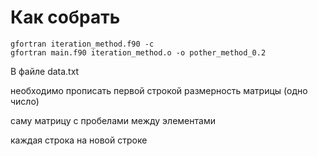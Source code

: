 # Как собрать
```
gfortran iteration_method.f90 -c
gfortran main.f90 iteration_method.o -o pother_method_0.2
```
В файле data.txt

необходимо прописать первой строкой размерность матрицы (одно число)

саму матрицу с пробелами между элементами

каждая строка на новой строке
 
